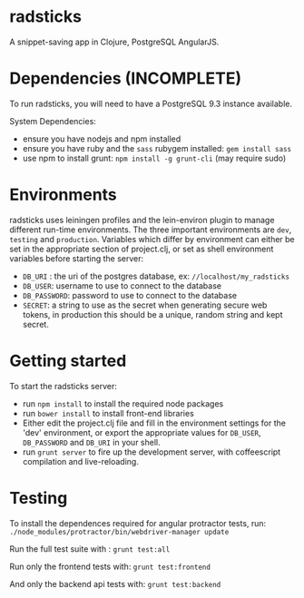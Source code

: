 # radsticks

A snippet-saving app in Clojure, PostgreSQL AngularJS.


# Dependencies (INCOMPLETE)

To run radsticks, you will need to have a PostgreSQL 9.3 instance available.

System Dependencies:

- ensure you have nodejs and npm installed
- ensure you have ruby and the ```sass``` rubygem installed:
  ```gem install sass```
- use npm to install grunt: ```npm install -g grunt-cli``` (may require sudo)


# Environments

radsticks uses leiningen profiles and the lein-environ plugin to manage
different run-time environments. The three important environments
are `dev`, `testing` and `production`. Variables which differ by environment
can either be set in the appropriate section of project.clj, or set as shell
environment variables before starting the server:
- `DB_URI` : the uri of the postgres database, ex: `//localhost/my_radsticks`
- `DB_USER`: username to use to connect to the database
- `DB_PASSWORD`: password to use to connect to the database
- `SECRET`: a string to use as the secret when generating secure web tokens,
  in production this should be a unique, random string and kept secret.


# Getting started

To start the radsticks server:

- run ```npm install``` to install the required node packages
- run ```bower install``` to install front-end libraries
- Either edit the project.clj file and fill in the environment settings for
  the 'dev' environment, or export the appropriate values for
  `DB_USER`, `DB_PASSWORD` and `DB_URI` in your shell.
- run ```grunt server``` to fire up the development server,
  with coffeescript compilation and live-reloading.


# Testing

To install the dependences required for angular protractor tests,
run: ```./node_modules/protractor/bin/webdriver-manager update```

Run the full test suite with : ```grunt test:all```

Run only the frontend tests with: ```grunt test:frontend```

And only the backend api tests with: ```grunt test:backend```
